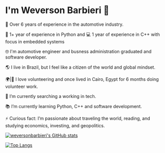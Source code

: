 # I'm Weverson Barbieri 👋

🚗 Over 6 years of experience in the automotive industry.

🐍 1+ year of experience in Python and 💻 1 year of experience in C++ with focus in embedded systems

🤓 I'm automotive engineer and busness administration graduated and software developer.

🌎 I live in Brazil, but I feel like a citizen of the world and global mindset.

🌍|🤝 I love volunteering and once lived in Cairo, Egypt for 6 months doing volunteer work.

🔭 I’m currently searching a working in tech.

📚 I’m currently learning Python, C++ and software development.

⚡ Curious fact: I’m passionate about traveling the world, reading, and studying economics, investing, and geopolitics.



[![weversonbarbieri's GitHub stats](https://github-readme-stats.vercel.app/api?username=weversonbarbieri)](https://github.com/weversonbarbieri/github-readme-stats)

[![Top Langs](https://github-readme-stats.vercel.app/api/top-langs/?username=weversonbarbieri)](https://github.com/weversonbarbieri/github-readme-stats)

